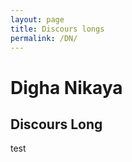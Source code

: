 ```yaml
---
layout: page
title: Discours longs
permalink: /DN/
---
```




# Digha Nikaya
## Discours Long

test
